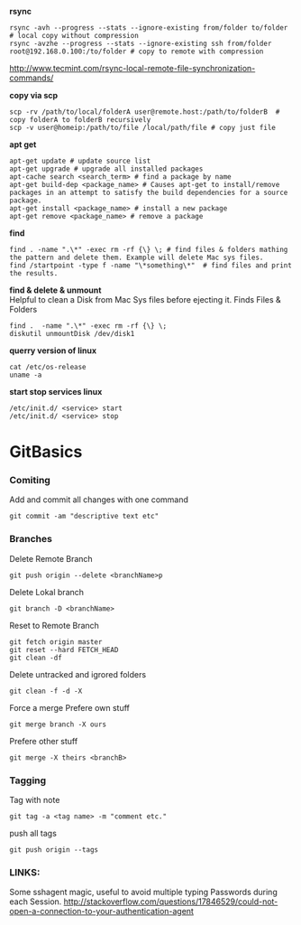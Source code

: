 __rsync__  
```Shell
rsync -avh --progress --stats --ignore-existing from/folder to/folder   # local copy without compression
rsync -avzhe --progress --stats --ignore-existing ssh from/folder root@192.168.0.100:/to/folder # copy to remote with compression
```
http://www.tecmint.com/rsync-local-remote-file-synchronization-commands/  

__copy via scp__  
```Shell
scp -rv /path/to/local/folderA user@remote.host:/path/to/folderB  # copy folderA to folderB recursively
scp -v user@homeip:/path/to/file /local/path/file # copy just file  
```

__apt get__  
```Shell
apt-get update # update source list  
apt-get upgrade # upgrade all installed packages  
apt-cache search <search_term> # find a package by name
apt-get build-dep <package_name> # Causes apt-get to install/remove packages in an attempt to satisfy the build dependencies for a source package.  
apt-get install <package_name> # install a new package  
apt-get remove <package_name> # remove a package
```

__find__  
```Shell
find . -name ".\*" -exec rm -rf {\} \; # find files & folders mathing the pattern and delete them. Example will delete Mac sys files.  
find /startpoint -type f -name "\*something\*"  # find files and print the results.
```

__find & delete & unmount__  
Helpful to clean a Disk from Mac Sys files before ejecting it. Finds Files & Folders  
```Shell
find .  -name ".\*" -exec rm -rf {\} \;  
diskutil unmountDisk /dev/disk1  
```
__querry version of linux__  
```Shell
cat /etc/os-release  
uname -a
```

__start stop services linux__
```Shell
/etc/init.d/ <service> start
/etc/init.d/ <service> stop
```

GitBasics
=========

### Comiting
Add and commit all changes with one command

```Shell
git commit -am "descriptive text etc"
```
### Branches
Delete Remote Branch
```Shell
git push origin --delete <branchName>p
```

Delete Lokal branch
```Shell
git branch -D <branchName>
```

Reset to Remote Branch
```Shell
git fetch origin master
git reset --hard FETCH_HEAD
git clean -df
```
Delete untracked and igrored folders
```Shell
git clean -f -d -X
```

Force a merge
Prefere own stuff
```Shell
git merge branch -X ours
```
Prefere other stuff
```Shell
git merge -X theirs <branchB>
```
### Tagging
Tag with note
```Shell
git tag -a <tag name> -m "comment etc."
```

push all tags
```Shell
git push origin --tags
```

### LINKS:
Some sshagent magic, useful to avoid multiple typing Passwords during each Session. http://stackoverflow.com/questions/17846529/could-not-open-a-connection-to-your-authentication-agent

